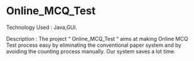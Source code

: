 # Online_MCQ_Test

Technology Used : Java,GUI.

Description : The project “ Online_MCQ_Test “ aims at making Online MCQ Test process easy by
eliminating the conventional paper system and by avoiding the counting process manually. Our
system saves a lot time.
